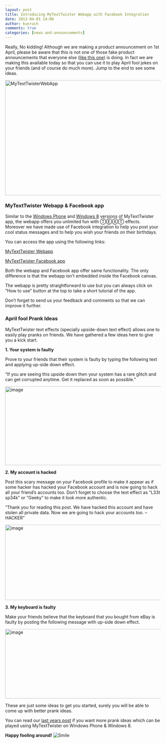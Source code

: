 ```yaml
---
layout: post
title: Introducing MyTextTwister Webapp with Facebook Integration
date: 2013-04-01 14:00
author: kunruch
comments: true
categories: [news-and-announcements]
---
```

Really, No kidding! Although we are making a product announcement on 1st April, please be aware that this is not one of those fake product announcements that everyone else (<a href="https://www.google.com/intl/en/landing/nose/" target="_blank">like this one</a>) is doing. In fact we are making this available today so that you can use it to play April fool jokes on your friends (and of course do much more). Jump to the end to see some ideas.

<a href="http://kunruchcreations.com/wp-content/uploads/2013/04/MyTextTwisterWebApp.png"><img style="float: none;padding-top: 0px;padding-left: 0px;margin-left: auto;padding-right: 0px;margin-right: auto;border-width: 0px" title="MyTextTwisterWebApp" alt="MyTextTwisterWebApp" src="http://kunruchcreations.com/wp-content/uploads/2013/04/MyTextTwisterWebApp_thumb.png" width="640" height="371" border="0" /></a>
<h3>MyTextTwister Webapp &amp; Facebook app</h3>
Similar to the <a href="http://kunruchcreations.com/mytexttwister/" target="_blank">Windows Phone</a> and <a href="http://apps.microsoft.com/webpdp/app/mytexttwister/1f882c3e-a616-42e1-9145-cf646ae265da" target="_blank">Windows 8</a> versions of MyTextTwister app, the webapp offers you unlimited fun with ⓉⒺⓍⓉ effects. Moreover we have made use of Facebook integration to help you post your cool status messages and to help you wish your friends on their birthdays.

You can access the app using the following links:

<a class="btn btn-success" href="http://mytexttwister.azurewebsites.net/Webapp" target="_blank">MyTextTwister Webapp</a>

<a class="btn btn-primary" href="http://apps.facebook.com/mytexttwister/" target="_blank">MyTextTwister Facebook app</a>

Both the webapp and Facebook app offer same functionality. The only difference is that the webapp isn't embedded inside the Facebook canvas.

The webapp is pretty straightforward to use but you can always click on “How to use” button at the top to take a short tutorial of the app.

Don’t forget to send us your feedback and comments so that we can improve it further.
<h3>April fool Prank Ideas</h3>
MyTextTwister text effects (specially upside-down text effect) allows one to easily play pranks on friends. We have gathered a few ideas here to give you a kick start.

<strong>1. Your system is faulty</strong>

Prove to your friends that their system is faulty by typing the following text and applying up-side down effect.

“If you are seeing this upside down then your system has a rare glitch and can get corrupted anytime. Get it replaced as soon as possible.”

<a href="http://kunruchcreations.com/wp-content/uploads/2013/04/image.png"><img style="float: none;padding-top: 0px;padding-left: 0px;margin-left: auto;padding-right: 0px;margin-right: auto;border: 0px" title="image" alt="image" src="http://kunruchcreations.com/wp-content/uploads/2013/04/image_thumb.png" width="644" height="254" border="0" /></a>

<strong>2. My account is hacked</strong>

Post this scary message on your Facebook profile to make it appear as if some hacker has hacked your Facebook account and is now going to hack all your friend’s accounts too. Don’t forget to choose the text effect as “L33t sp34k” or “Geeky” to make it look more authentic.

“Thank you for reading this post. We have hacked this account and have stolen all private data. Now we are going to hack your accounts too. – HACKER”

<a href="http://kunruchcreations.com/wp-content/uploads/2013/04/image1.png"><img style="float: none;padding-top: 0px;padding-left: 0px;margin-left: auto;padding-right: 0px;margin-right: auto;border: 0px" title="image" alt="image" src="http://kunruchcreations.com/wp-content/uploads/2013/04/image_thumb1.png" width="644" height="243" border="0" /></a>

<strong>3. My keyboard is faulty</strong>

Make your friends believe that the keyboard that you bought from eBay is faulty by posting the following message with up-side down effect.

<a href="http://kunruchcreations.com/wp-content/uploads/2013/04/image2.png"><img style="float: none;padding-top: 0px;padding-left: 0px;margin-left: auto;padding-right: 0px;margin-right: auto;border: 0px" title="image" alt="image" src="http://kunruchcreations.com/wp-content/uploads/2013/04/image_thumb2.png" width="644" height="224" border="0" /></a>

These are just some ideas to get you started, surely you will be able to come up with better prank ideas.

You can read our <a href="http://kunruchcreations.com/play-cool-april-fool-pranks-friends-windows-phone/" target="_blank">last years post</a> if you want more prank ideas which can be played using MyTextTwister on Windows Phone &amp; Windows 8.

<strong>Happy fooling around!</strong> <img class="wlEmoticon wlEmoticon-smile" alt="Smile" src="http://kunruchcreations.com/wp-content/uploads/2013/04/wlEmoticon-smile.png" />
